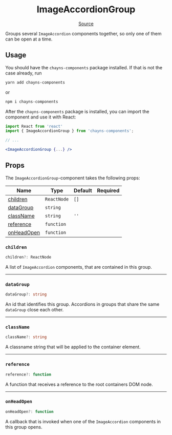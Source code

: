 <h1 align="center">ImageAccordionGroup</h1>

<p align="center">
    <a href="src/react-chayns-image_accordion/component/ImageAccordionGroup.jsx">Source</a>
</p>

Groups several `ImageAccordion` components together, so only one of them can be
open at a time.

## Usage

You should have the `chayns-components` package installed. If that is not the
case already, run

```bash
yarn add chayns-components
```

or

```bash
npm i chayns-components
```

After the `chayns-components` package is installed, you can import the component
and use it with React:

```jsx
import React from 'react'
import { ImageAccordionGroup } from 'chayns-components';

// ...

<ImageAccordionGroup {...} />
```

## Props

The `ImageAccordionGroup`-component takes the following props:

| Name                      | Type        | Default | Required |
| ------------------------- | ----------- | ------- | :------: |
| [children](#children)     | `ReactNode` | `[]`    |          |
| [dataGroup](#datagroup)   | `string`    |         |          |
| [className](#classname)   | `string`    | `''`    |          |
| [reference](#reference)   | `function`  |         |          |
| [onHeadOpen](#onheadopen) | `function`  |         |          |

### `children`

```ts
children?: ReactNode
```

A list of `ImageAccordion` components, that are contained in this group.

---

### `dataGroup`

```ts
dataGroup?: string
```

An id that identifies this group. Accordions in groups that share the same
`dataGroup` close each other.

---

### `className`

```ts
className?: string
```

A classname string that will be applied to the container element.

---

### `reference`

```ts
reference?: function
```

A function that receives a reference to the root containers DOM node.

---

### `onHeadOpen`

```ts
onHeadOpen?: function
```

A callback that is invoked when one of the `ImageAccordion` components in this
group opens.
